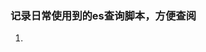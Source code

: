 ### 记录日常使用到的es查询脚本，方便查阅

1. [scroll查询]: https://github.com/thuadev/es-search-script/blob/master/scrollQuery.md

    
